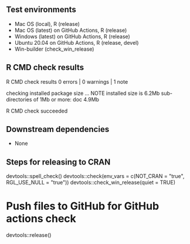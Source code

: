 ## Test environments
* Mac OS (local), R (release)
* Mac OS (latest) on GitHub Actions, R (release)
* Windows (latest) on GitHub Actions, R (release)
* Ubuntu 20.04 on GitHub Actions, R (release, devel)
* Win-builder (check_win_release)


## R CMD check results
R CMD check results
0 errors | 0 warnings | 1 note

checking installed package size ... NOTE
  installed size is  6.2Mb
  sub-directories of 1Mb or more:
    doc   4.9Mb
    
R CMD check succeeded


## Downstream dependencies
* None


## Steps for releasing to CRAN
devtools::spell_check()
devtools::check(env_vars = c(NOT_CRAN = "true", RGL_USE_NULL = "true"))
devtools::check_win_release(quiet = TRUE)
  # Push files to GitHub for GitHub actions check
devtools::release() 


